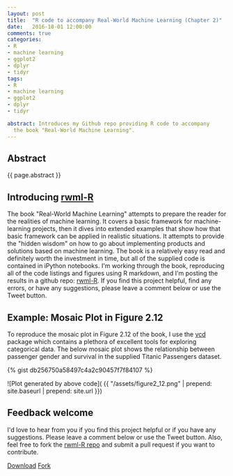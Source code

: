 ```yaml
---
layout: post
title:  "R code to accompany Real-World Machine Learning (Chapter 2)" 
date:   2016-10-01 12:00:00
comments: true
categories: 
- R
- machine learning
- ggplot2
- dplyr
- tidyr
tags:
- R
- machine learning
- ggplot2
- dplyr
- tidyr

abstract: Introduces my Github repo providing R code to accompany 
  the book "Real-World Machine Learning".
---
```


## Abstract

{{ page.abstract }}

## Introducing [rwml-R](https://github.com/padamson/rwml-R)

The book "Real-World Machine Learning" attempts to prepare the reader for the 
realities of machine learning. It covers a basic framework for
machine-learning projects, then it dives into extended examples that show how 
that basic framework can be applied in realistic situations. It attempts to 
provide the "hidden wisdom" on how to go about implementing products and 
solutions based on machine learning. The book is a relatively easy read and
definitely worth the investment in time, but all of the supplied code is 
contained in 
iPython notebooks.  I'm working through the book, reproducing all of the code 
listings and figures using R markdown, and I'm posting 
the results in a github repo: [rwml-R](https://github.com/padamson/rwml-R).
If you find this project helpful, find any errors, or have any suggestions, 
please leave a comment below or use the Tweet button.

## Example: Mosaic Plot in Figure 2.12

To reproduce the mosaic plot in Figure 2.12 of the book, I use the [vcd][vcd] 
package which contains a plethora of excellent tools for exploring categorical
data. The below mosaic plot shows the relationship between passenger gender 
and survival in the supplied Titanic Passengers dataset.

{% gist db256750a58497c4a2c90457f7f84107 %}

![Plot generated by above code](
{{ "/assets/figure2_12.png" | prepend: site.baseurl | prepend: site.url }})

## Feedback welcome

I'd love to hear from you if you find this project helpful or if you 
have any suggestions. Please leave a comment below or use the Tweet button.
Also, feel free to fork the [rwml-R repo](https://github.com/padamson/rwml-R) and 
submit a pull request if you want to contribute.

<a class="github-button" href="https://github.com/padamson/rwml-R/archive/master.zip" data-icon="octicon-cloud-download" data-style="mega" aria-label="Download padamson/rwml-R on GitHub">Download</a>
<a class="github-button" href="https://github.com/padamson/rwml-R/fork" data-icon="octicon-repo-forked" data-style="mega" data-count-href="/padamson/rwml-R/network" data-count-api="/repos/padamson/rwml-R#forks_count" data-count-aria-label="# forks on GitHub" aria-label="Fork padamson/rwml-R on GitHub">Fork</a>

[vcd]:      https://cran.r-project.org/web/packages/vcd/vcd.pdf
